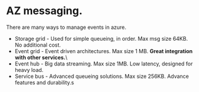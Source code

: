 # AZ messaging.

There are many ways to manage events in azure.

* Storage grid - Used for simple queueing, in order. Max msg size 64KB. No additional cost.
* Event grid - Event driven architectures. Max size 1 MB. **Great integration with other services.**\
* Event hub - Big data streaming. Max size  1MB. Low latency, designed for heavy load.
* Service bus - Advanced queueing solutions. Max size 256KB. Advance features and durability.s